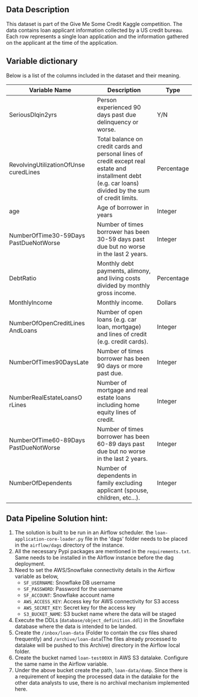 ## Data Description

This dataset is part of the Give Me Some Credit Kaggle competition. The data contains loan applicant information collected by a US credit bureau. Each row represents a single loan application and the information gathered on the applicant at the time of the application.

## Variable dictionary
Below is a list of the columns included in the dataset and their meaning.

| Variable Name | Description | Type |
|---------------|-------------|------|
|SeriousDlqin2yrs|Person experienced 90 days past due delinquency or worse.|Y/N|
|RevolvingUtilizationOfUnse curedLines|Total balance on credit cards and personal lines of credit except real estate and installment debt (e.g. car loans) divided by the sum of credit limits.|Percentage|
|age|Age of borrower in years|Integer|
|NumberOfTime30-59Days PastDueNotWorse|Number of times borrower has been 30-59 days past due but no worse in the last 2 years.|Integer|
|DebtRatio|Monthly debt payments, alimony, and living costs divided by monthly gross income.|Percentage|
|MonthlyIncome|Monthly income.|Dollars|
|NumberOfOpenCreditLines AndLoans|Number of open loans (e.g. car loan, mortgage) and lines of credit (e.g. credit cards).|Integer|
|NumberOfTimes90DaysLate|Number of times borrower has been 90 days or more past due.|Integer|
|NumberRealEstateLoansO rLines|Number of mortgage and real estate loans including home equity lines of credit.|Integer|
|NumberOfTime60-89Days PastDueNotWorse|Number of times borrower has been 60-89 days past due but no worse in the last 2 years.|Integer|
|NumberOfDependents|Number of dependents in family excluding applicant (spouse, children, etc...).|Integer|

## Data Pipeline Solution hint:
1. The solution is built to be run in an Airflow scheduler. the `loan-application-core-loader.py` file in the 'dags' folder needs to be placed in the `airflow/dags` directory of the instance.
2. All the necessary Pypi packages are mentioned in the `requirements.txt`. Same needs to be installed in the AIrflow instance before the dag deployment.
3. Need to set the AWS/Snowflake connectivity details in the Airflow variable as below,
   - `SF_USERNAME`: Snowflake DB username
   - `SF_PASSWORD`: Password for the username
   - `SF_ACCOUNT`: Snowflake account name
   - `AWS_ACCESS_KEY`: Access key for AWS connectivity for S3 access
   - `AWS_SECRET_KEY`: Secret key for the access key
   - `S3_BUCKET_NAME`: S3 bucket name where the data will be staged
4. Execute the DDLs (`database/object_definition.ddl`) in the Snowflake database where the data is intended to be landed.
5. Create the `/inbox/loan-data` (Folder to contain the csv files shared frequently) and `/archive/loan-data`(The files already processed to datalake will be pushed to this Archive) directory in the Airflow local folder.
6. Create the bucket named `loan-test00XX` in AWS S3 datalake. Configure the same name in the Airflow variable. 
7. Under the above bucket create the path, `loan-data/dump`. Since there is a requirement of keeping the processed data in the datalake for the other data analysts to use, there is no archival mechanism implemented here.

